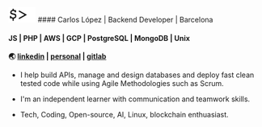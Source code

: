 <img src="cursor.gif" height="30" /> #### Carlos López | Backend Developer | Barcelona

#### JS | PHP | AWS | GCP | PostgreSQL | MongoDB | Unix

**🌏 [linkedin](https://www.linkedin.com/in/celopez12) | [personal](https://clopez7.github.io) | [gitlab](https://www.gitlab.com/clopez12)**





* I help build APIs, manage and design databases and deploy fast clean tested code while using Agile Methodologies such as Scrum.

* I'm an independent learner with communication and teamwork skills.

* Tech, Coding, Open-source, AI, Linux, blockchain enthuasiast.
